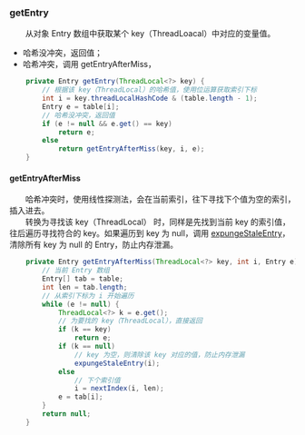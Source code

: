 ### getEntry
　　从对象 Entry 数组中获取某个 key（ThreadLoacal）中对应的变量值。

- 哈希没冲突，返回值；
- 哈希冲突，调用 getEntryAfterMiss，

```java
    private Entry getEntry(ThreadLocal<?> key) {
        // 根据该 key（ThreadLocal）的哈希值，使用位运算获取索引下标
        int i = key.threadLocalHashCode & (table.length - 1);
        Entry e = table[i];
        // 哈希没冲突，返回值
        if (e != null && e.get() == key)
            return e;
        else
            return getEntryAfterMiss(key, i, e);
    }
```

#### getEntryAfterMiss
　　哈希冲突时，使用线性探测法，会在当前索引，往下寻找下个值为空的索引，插入进去。<br />
　　转换为寻找该 key（ThreadLocal） 时，同样是先找到当前 key 的索引值，往后遍历寻找符合的 key。如果遍历到 key 为 null，调用 [expungeStaleEntry](https://github.com/martin-1992/Java-Lock-Notes/blob/master/ThreadLocal/ThreadLocalMap/expungeStaleEntry.md)，清除所有 key 为 null 的 Entry，防止内存泄漏。

```java
    private Entry getEntryAfterMiss(ThreadLocal<?> key, int i, Entry e) {
        // 当前 Entry 数组
        Entry[] tab = table;
        int len = tab.length;
        // 从索引下标为 i 开始遍历
        while (e != null) {
            ThreadLocal<?> k = e.get();
            // 为要找的 key（ThreadLocal），直接返回
            if (k == key)
                return e;
            if (k == null)
                // key 为空，则清除该 key 对应的值，防止内存泄漏
                expungeStaleEntry(i);
            else
                // 下个索引值
                i = nextIndex(i, len);
            e = tab[i];
        }
        return null;
    }
```

